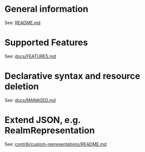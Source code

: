 # General information

See: [README.md](README.md)

# Supported Features

See: [docs/FEATURES.md](docs/FEATURES.md)

# Declarative syntax and resource deletion

See: [docs/MANAGED.md](docs/MANAGED.md)

# Extend JSON, e.g. RealmRepresentation

See: [contrib/custom-representations/README.md](contrib/custom-representations/README.md)
